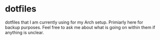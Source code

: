 # dotfiles
dotfiles that I am currently using for my Arch setup. Primiarly here for backup purposes. Feel free to ask me about what is going on within them if anything is unclear.
